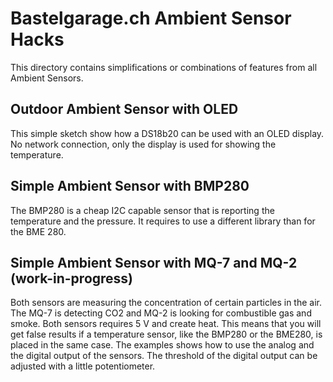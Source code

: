 # Bastelgarage.ch Ambient Sensor Hacks

This directory contains simplifications or combinations of features from all Ambient Sensors.

## Outdoor Ambient Sensor with OLED
This simple sketch show how a DS18b20 can be used with an OLED display. No network connection, only the display is used for showing the temperature.


## Simple Ambient Sensor with BMP280
The BMP280 is a cheap I2C capable sensor that is reporting the temperature and the pressure. It requires to use a different library than for the BME 280.
 
## Simple Ambient Sensor with MQ-7 and MQ-2 (work-in-progress)
Both sensors are measuring the concentration of certain particles in the air. The MQ-7 is detecting CO2 and MQ-2 is looking for combustible gas and smoke. Both sensors requires 5 V and create heat. This means that you will get false results if a temperature sensor, like the BMP280 or the BME280, is placed in the same case. The examples shows how to use the analog and the digital output of the sensors. The threshold of the digital output can be adjusted with a little potentiometer.

